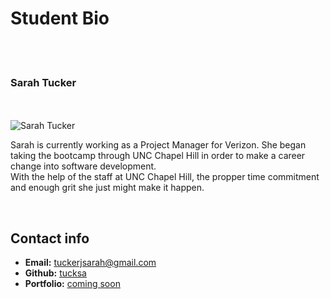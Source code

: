 <!DOCTYPE html>
<html>
<head>
    <title>My Student Bio</title>
    <meta name= "keywords" content= "BCS, Sarah Tucker, Student info">
</head>

<body>
    <h1> Student Bio</h1>
    <br>
    <br>
    <h3>Sarah Tucker</h3>
    <br>
    <br>
    <img src ="https://placehold.it/200x200" alt= "Sarah Tucker">
    <br>
    <p>Sarah is currently working as a Project Manager for Verizon. She began taking the bootcamp through UNC Chapel Hill in order to make a career change into software development. 
    <br>
    With the help of the staff at UNC Chapel Hill, the propper time commitment and enough grit she just might make it happen.
    </p>
    <br>
    <h2>Contact info</h2>
    <ul>
        <li><strong>Email:</strong> <a href="tuckerjsarah@gmail.com">tuckerjsarah@gmail.com</a></li>
        <li><strong>Github:</strong> <a href= "tucksa"> tucksa </a></li>
        <li><strong>Portfolio:</strong> <a href="#">coming soon</a></li>
    </ul>
</body>
</html>